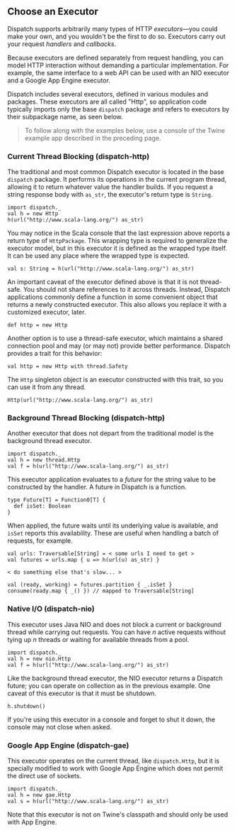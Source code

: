 Choose an Executor
------------------

Dispatch supports arbitrarily many types of HTTP *executors*—you could
make your own, and you wouldn't be the first to do so. Executors carry
out your request *handlers* and *callbacks*.

Because executors are defined separately from request handling,
you can model HTTP interaction without demanding a particular
implementation. For example, the same interface to a web API can be
used with an NIO executor and a Google App Engine executor.

Dispatch includes several executors, defined in various modules and
packages. These executors are all called "Http", so application code
typically imports only the base `dispatch` package and refers to
executors by their subpackage name, as seen below.

> To follow along with the examples below, use a console of the Twine
  example app described in the preceding page.

### Current Thread Blocking (dispatch-http)

The traditional and most common Dispatch executor is located in the
base `dispatch` package. It performs its operations in the current
program thread, allowing it to return whatever value the handler
builds. If you request a string response body with `as_str`, the
executor's return type is `String`.

    import dispatch._
    val h = new Http
    h(url("http://www.scala-lang.org/") as_str)

You may notice in the Scala console that the last expression above
reports a return type of `HttpPackage`. This wrapping type is required
to generalize the executor model, but in this executor it is defined
as the wrapped type itself. It can be used any place where the wrapped
type is expected.

    val s: String = h(url("http://www.scala-lang.org/") as_str)

An important caveat of the executor defined above is that it is not
thread-safe. You should not share references to it across
threads. Instead, Dispatch applications commonly define a function in
some convenient object that returns a newly constructed executor. This
also allows you replace it with a customized executor, later.

    def http = new Http

Another option is to use a thread-safe executor, which maintains a
shared connection pool and may (or may not) provide better
performance. Dispatch provides a trait for this behavior:

    val http = new Http with thread.Safety

The `Http` singleton object is an executor constructed with this
trait, so you can use it from any thread.

    Http(url("http://www.scala-lang.org/") as_str)

### Background Thread Blocking (dispatch-http)

Another executor that does not depart from the traditional model is
the background thread executor.

    import dispatch._
    val h = new thread.Http
    val f = h(url("http://www.scala-lang.org/") as_str)

This executor application evaluates to a *future* for the string value
to be constructed by the handler. A future in Dispatch is a function.

    type Future[T] = Function0[T] {
      def isSet: Boolean
    }

When applied, the future waits until its underlying value is
available, and `isSet` reports this availability. These are useful
when handling a batch of requests, for example.

    val urls: Traversable[String] = < some urls I need to get >
    val futures = urls.map { u => h(url(u) as_str) }

    < do something else that's slow... >

    val (ready, working) = futures.partition { _.isSet }
    consume(ready.map { _() }) // mapped to Traversable[String]

### Native I/O (dispatch-nio)

This executor uses Java NIO and does not block a current or background
thread while carrying out requests. You can have *n* active requests
without tying up *n* threads or waiting for available threads from a
pool.

    import dispatch._
    val h = new nio.Http
    val f = h(url("http://www.scala-lang.org/") as_str)

Like the background thread executor, the NIO executor returns a
Dispatch future; you can operate on collection as in the previous
example. One caveat of this executor is that it must be shutdown.

    h.shutdown()

If you're using this executor in a console and forget to shut it down,
the console may not close when asked.

### Google App Engine (dispatch-gae)

This executor operates on the current thread, like `dispatch.Http`,
but it is specially modified to work with Google App Engine which
does not permit the direct use of sockets.

    import dispatch._
    val h = new gae.Http
    val s = h(url("http://www.scala-lang.org/") as_str)

Note that this executor is not on Twine's classpath and should only be
used with App Engine.
